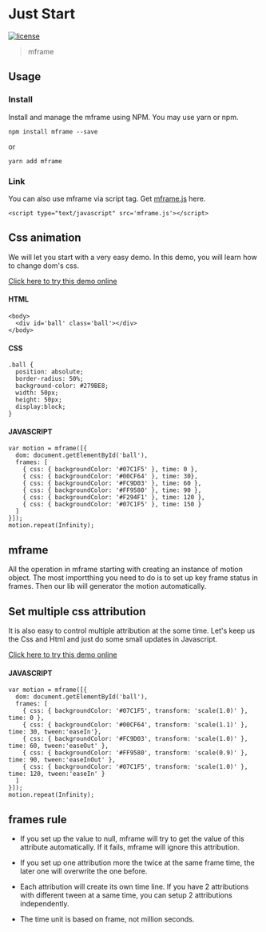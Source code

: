 <!-- 
---
date: 2020/3/1 12:00:00
---
-->
# Just Start

[![license](https://img.shields.io/github/license/momentum-design/momentum-ui.svg?color=blueviolet)](https://github.com/momentum-design/momentum-ui/blob/master/charts/LICENSE)

> mframe

## Usage

### Install

Install and manage the mframe using NPM. You may use yarn or npm.

```npm install mframe --save```

or

```yarn add mframe```

### Link

You can also use mframe via script tag. Get [mframe.js](https://github.com/momentum-design/mframe/blob/master/bundles/mframe.js) here.

```<script type="text/javascript" src='mframe.js'></script>```


## Css animation

We will let you start with a very easy demo. In this demo, you will learn how to change dom's css.

<!--@<iframe height="300" scrolling="no" title="Motion Start" src="https://codepen.io/arthusliang/embed/WNvpmoG?height=300&theme-id=light&default-tab=result" frameborder="no" allowtransparency="true" allowfullscreen="true" loading="lazy">
  See the Pen <a href='https://codepen.io/arthusliang/pen/WNvpmoG'>Motion Start</a> by Arthus
  (<a href='https://codepen.io/arthusliang'>@arthusliang</a>) on <a href='https://codepen.io'>CodePen</a>.
</iframe>@-->

[Click here to try this demo online](https://codepen.io/arthusliang/pen/WNvpmoG)

#### HTML

```
<body>
  <div id='ball' class='ball'></div>
</body>
```

#### CSS

```
.ball {
  position: absolute;
  border-radius: 50%;
  background-color: #279BE8;
  width: 50px;
  height: 50px;
  display:block;
}
```

#### JAVASCRIPT

```
var motion = mframe([{
  dom: document.getElementById('ball'),
  frames: [
    { css: { backgroundColor: '#07C1F5' }, time: 0 },
    { css: { backgroundColor: '#00CF64' }, time: 30},
    { css: { backgroundColor: '#FC9D03' }, time: 60 },
    { css: { backgroundColor: '#FF9580' }, time: 90 },
    { css: { backgroundColor: '#F294F1' }, time: 120 },
    { css: { backgroundColor: '#07C1F5' }, time: 150 }
  ]
}]);
motion.repeat(Infinity);
```

## mframe

All the operation in mframe starting with creating an instance of motion object. The most importthing you need to do is to set up key frame status in frames. Then our lib will generator the motion automatically.


## Set multiple css attribution

It is also easy to control multiple attribution at the some time. Let's keep us the Css and Html and just do some small updates in Javascript. 

<!--@<iframe height="300" scrolling="no" title="Multiple Props" src="https://codepen.io/arthusliang/embed/RwPpdpX?height=300&theme-id=light&default-tab=result" frameborder="no" allowtransparency="true" allowfullscreen="true" loading="lazy">
  See the Pen <a href='https://codepen.io/arthusliang/pen/RwPpdpX'>Multiple Props</a> by Arthus
  (<a href='https://codepen.io/arthusliang'>@arthusliang</a>) on <a href='https://codepen.io'>CodePen</a>.
</iframe>@-->

[Click here to try this demo online](https://codepen.io/arthusliang/pen/RwPpdpX)

#### JAVASCRIPT

```
var motion = mframe([{
  dom: document.getElementById('ball'),
  frames: [
    { css: { backgroundColor: '#07C1F5', transform: 'scale(1.0)' }, time: 0 },
    { css: { backgroundColor: '#00CF64', transform: 'scale(1.1)' }, time: 30, tween:'easeIn'},
    { css: { backgroundColor: '#FC9D03', transform: 'scale(1.0)' }, time: 60, tween:'easeOut' },
    { css: { backgroundColor: '#FF9580', transform: 'scale(0.9)' }, time: 90, tween:'easeInOut' },
    { css: { backgroundColor: '#07C1F5', transform: 'scale(1.0)' }, time: 120, tween:'easeIn' }
  ]
}]);
motion.repeat(Infinity);
```

## frames rule

+ If you set up the value to null, mframe will try to get the value of this attribute automatically. If it fails, mframe will ignore this attribution.

+ If you set up one attribution more the twice at the same frame time, the later one will overwrite the one before.

+ Each attribution will create its own time line. If you have 2 attributions with different tween at a same time, you can setup 2 attributions independently.

+ The time unit is based on frame, not million seconds.

